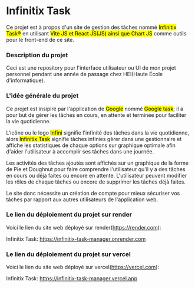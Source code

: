 # Infinitix Task 
Ce projet est à propos d'un site de gestion des tâches nommé <mark>Infinitix Task®</mark> en utilisant <mark>Vite JS et React JS(JS) ainsi que Chart JS</mark> comme outils pour le front-end de ce site.

### Description du projet
Ceci est une repository pour l'interface utilisateur ou UI de mon projet personnel pendant une année de passage chez HEI(Haute École d'informatique).

### L'idée générale du projet
Ce projet est insipiré par l'application de <mark>Google</mark> nommé <mark>Google task</mark>; il a pour but de gèrer les tâches en cours, en attente
et terminée pour faciliter la vie quotidienne.

L'icône ou le logo <mark>Infini</mark> signifie l'infinité des tâches dans la vie quotidienne, alors <mark>Infinitix Task</mark> signifie tâches infinies gèrer dans une gestionnaire et affiche les statistiques de chaque options sur graphique optimale afin d'aider l'utilisateur à accomplir ses tâches dans une journée.

Les activités des tâches ajoutés sont affichés sur un graphique de la forme de Pie et Doughnut pour faire comprendre l'utilisateur qu'il y a des tâches en cours ou déjà faites ou encore en attente. L'utilisateur peuvent modifier les rôles de chaque tâches ou encore de supprimer les tâches
déjà faites.

Le site donc nécessite un création de compte pour mieux sécuriser vos tâches par rapport aux autres utilisateurs de l'application web.

### Le lien du déploiement du projet sur render
Voici le lien du site web déployé sur render(https://render.com):

Infinitix Task: https://infinitix-task-manager.onrender.com

### Le lien du déploiement du projet sur vercel
Voici le lien du site web déployé sur vercel(https://vercel.com):

Infinitix Task: https://infinitix-task-manager.vercel.app
